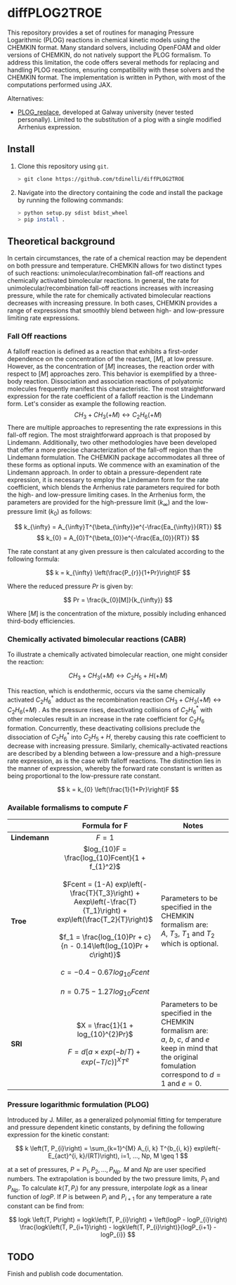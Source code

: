 # diffPLOG2TROE

This repository provides a set of routines for managing Pressure Logarithmic (PLOG) reactions in
chemical kinetic models using the CHEMKIN format. Many standard solvers, including OpenFOAM and
older versions of CHEMKIN, do not natively support the PLOG formalism. To address this limitation,
the code offers several methods for replacing and handling PLOG reactions, ensuring compatibility
with these solvers and the CHEMKIN format. The implementation is written in Python, with most of the
computations performed using JAX.

Alternatives:
- [PLOG_replace](https://universityofgalway.ie/combustionchemistrycentre/softwaredownloads/),
developed at Galway university (never tested personally). Limited to the substitution of a plog with
a single modified Arrhenius expression.

## Install
1. Clone this repository using `git`.
    ```bash
    > git clone https://github.com/tdinelli/diffPLOG2TROE
    ```
2. Navigate into the directory containing the code and install the package by running the following commands:
    ```bash
    > python setup.py sdist bdist_wheel
    > pip install .
    ```

## Theoretical background
In certain circumstances, the rate of a chemical reaction may be dependent on both pressure and
temperature. CHEMKIN allows for two distinct types of such reactions: unimolecular/recombination
fall-off reactions and chemically activated bimolecular reactions. In general, the rate for
unimolecular/recombination fall-off reactions increases with increasing pressure, while the rate for
chemically activated bimolecular reactions decreases with increasing pressure. In both cases,
CHEMKIN provides a range of expressions that smoothly blend between high- and low-pressure limiting
rate expressions.

### Fall Off reactions
A falloff reaction is defined as a reaction that exhibits a first-order dependence on the
concentration of the reactant, $[M]$, at low pressure. However, as the concentration of $[M]$
increases, the reaction order with respect to $[M]$ approaches zero. This behavior is exemplified by
a three-body reaction. Dissociation and association reactions of polyatomic molecules frequently
manifest this characteristic. The most straightforward expression for the rate coefficient of a
falloff reaction is the Lindemann form. Let's consider as example the following reaction.
$$CH_3 + CH_3 (+M) \leftrightarrow C_2H_6 (+M)$$
There are multiple approaches to representing the rate expressions in this fall-off region. The most
straightforward approach is that proposed by Lindemann. Additionally, two other methodologies have
been developed that offer a more precise characterization of the fall-off region than the Lindemann
formulation. The CHEMKIN package accommodates all three of these forms as optional inputs. We
commence with an examination of the Lindemann approach. In order to obtain a pressure-dependent rate
expression, it is necessary to employ the Lindemann form for the rate coefficient, which blends the
Arrhenius rate parameters required for both the high- and low-pressure limiting cases. In the
Arrhenius form, the parameters are provided for the high-pressure limit ($k_{\infty}$) and the
low-pressure limit ($k_0$) as follows:

$$
k_{\infty} = A_{\infty}T^{\beta_{\infty}}e^{-\frac{Ea_{\infty}}{RT}}
$$
$$
k_{0} = A_{0}T^{\beta_{0}}e^{-\frac{Ea_{0}}{RT}}
$$

The rate constant at any given pressure is then calculated according to the following formula:

$$
k = k_{\infty} \left(\frac{P_{r}}{1+Pr}\right)F
$$

Where the reduced pressure $Pr$ is given by:

$$
Pr = \frac{k_{0}[M]}{k_{\infty}}
$$

Where $[M]$ is the concentration of the mixture, possibly including enhanced third-body
efficiencies.

### Chemically activated bimolecular reactions (CABR)
To illustrate a chemically activated bimolecular reaction, one might consider the reaction:

$$
CH_3+CH_3(+M) \leftrightarrow C_2H_5+H(+M)
$$

This reaction, which is endothermic, occurs via the same chemically activated $C_{2}H_{6}^{*}$ adduct as the recombination reaction $CH_3 + CH_3 (+M) \leftrightarrow C_2H_6 (+M)$ . As the pressure rises, deactivating collisions of $C_{2}H_{6}^{*}$ with other molecules result in an increase in the rate coefficient for $C_{2}H_{6}$ formation. Concurrently, these deactivating collisions preclude the dissociation of $C_{2}H_{6}^{*}$ into $C_{2}H_{5} + H$, thereby causing this rate coefficient to decrease with increasing pressure. Similarly, chemically-activated reactions are described by a blending between a low-pressure and a high-pressure rate expression, as is the case with falloff reactions. The distinction lies in the manner of expression, whereby the forward rate constant is written as being proportional to the low-pressure rate constant.

$$
k = k_{0} \left(\frac{1}{1+Pr}\right)F
$$

### Available formalisms to compute $F$
|               | Formula for F                                                                                                                                                                                                                                                                                                                          | Notes                                                                                                                                                             |
| :------------ | :------------------------------------------------------------------------------------------------------------------------------------------------------------------------------------------------------------------------------------------------------------------------------------------------------------------------------------: | ----------------------------------------------------------------------------------------------------------------------------------------------------------------- |
| **Lindemann** | $F = 1$                                                                                                                                                                                                                                                                                                                                |                                                                                                                                                                   |
| **Troe**      | $log_{10}F = \frac{log_{10}Fcent}{1 + f_{1}^2}$<br/><br/>$Fcent = (1-A) exp\left(-\frac{T}{T_3}\right) + Aexp\left(-\frac{T}{T_1}\right) + exp\left(\frac{T_2}{T}\right)$<br/><br/>$f_1 = \frac{log_{10}Pr + c}{n - 0.14\left(log_{10}Pr + c\right)}$<br/><br/>$c = -0.4 - 0.67log_{10}Fcent$<br/><br/>$n = 0.75 - 1.27 log_{10}Fcent$ | Parameters to be specified in the CHEMKIN formalism are:<br/> $A$, $T_3$, $T_1$ and $T_2$ which  is optional.                                                     |
| **SRI**       | $X = \frac{1}{1 + log_{10}^{2}Pr}$<br/><br/>$F = d\left[a\times exp\left(-b/T\right) + exp\left(-T/c\right)\right]^{X} T^{e}$                                                                                                                                                                                                          | Parameters to be specified in the CHEMKIN formalism are:<br/> $a$, $b$, $c$, $d$ and $e$ keep in mind that the original fomulation correspond to $d=1$ and $e=0$. |


### Pressure logarithmic formulation (PLOG)
Introduced by J. Miller, as a generalized polynomial fitting for temperature and pressure
dependent kinetic constants, by defining the following expression for the kinetic constant:

$$
k \left(T, P_{i}\right) = \sum_{k=1}^{M} A_{i, k} T^{b_{i, k}} exp\left(-E_{act}^{i,
k}/(RT)\right), i=1, ..., Np, M \geq 1
$$

at a set of pressures, $P = P_{1}, P_{2}, ..., P_{Np}$. $M$ and $Np$ are user specified numbers. The
extrapolation is bounded by the two pressure limits, $P_{1}$ and $P_{Np}$. To calculate $k \left(T,
P_{i}\right)$ for any pressure, interpolate $logk$ as a linear function of $logP$. If $P$ is
between $P_{i}$ and $P_{i+1}$ for any temperature a rate constant can be find from:

$$
logk \left(T, P\right) = logk\left(T, P_{i}\right) + \left(logP - logP_{i}\right) \frac{logk\left(T,
P_{i+1}\right) - logk\left(T, P_{i}\right)}{logP_{i+1} - logP_{i}}
$$

## TODO

Finish and publish code documentation.
